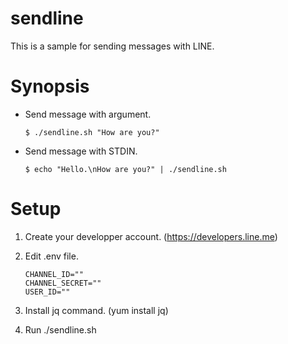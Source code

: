 # sendline
This is a sample for sending messages with LINE.

# Synopsis

* Send message with argument.

  ```
  $ ./sendline.sh "How are you?"
  ```
  
* Send message with STDIN.

  ```
  $ echo "Hello.\nHow are you?" | ./sendline.sh
  ```
  
# Setup

1. Create your developper account. (https://developers.line.me)

1. Edit .env file.
    ```
    CHANNEL_ID=""
    CHANNEL_SECRET=""
    USER_ID=""
    ```

1. Install jq command. (yum install jq)

1. Run ./sendline.sh
